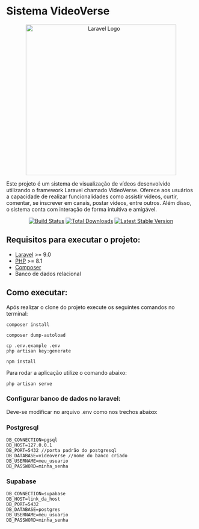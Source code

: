 # Sistema VideoVerse

<p align="center"><a href="https://laravel.com" target="_blank"><img src="https://raw.githubusercontent.com/laravel/art/master/logo-lockup/5%20SVG/2%20CMYK/1%20Full%20Color/laravel-logolockup-cmyk-red.svg" width="400" alt="Laravel Logo"></a></p>

Este projeto é um sistema de visualização de vídeos desenvolvido utilizando o framework Laravel chamado VideoVerse. Oferece aos usuários a capacidade de realizar funcionalidades como assistir vídeos, curtir, comentar, se inscrever em canais, postar vídeos, entre outros. Além disso, o sistema conta com interação de forma intuitiva e amigável.

<p align="center">
<a href="https://github.com/laravel/framework/actions"><img src="https://github.com/laravel/framework/workflows/tests/badge.svg" alt="Build Status"></a>
<a href="https://packagist.org/packages/laravel/framework"><img src="https://img.shields.io/packagist/dt/laravel/framework" alt="Total Downloads"></a>
<a href="https://packagist.org/packages/laravel/framework"><img src="https://img.shields.io/packagist/v/laravel/framework" alt="Latest Stable Version"></a>
</p>


## Requisitos para executar o projeto:

- [Laravel](https://laravel.com/docs/9.x) >= 9.0 
- [PHP](https://www.php.net/downloads.php) >= 8.1
- [Composer](https://getcomposer.org/)
- Banco de dados relacional

## Como executar:

Após realizar o clone do projeto execute os seguintes comandos no terminal:


```
composer install
```

```
composer dump-autoload
````

```
cp .env.example .env
php artisan key:generate
```

```
npm install
```

Para rodar a aplicação utilize o comando abaixo:

```
php artisan serve
```

### Configurar banco de dados no laravel:

Deve-se modificar no arquivo .env como nos trechos abaixo:

### Postgresql

```dotenv
DB_CONNECTION=pgsql
DB_HOST=127.0.0.1
DB_PORT=5432 //porta padrão do postgresql
DB_DATABASE=videoverse //nome do banco criado
DB_USERNAME=meu_usuario
DB_PASSWORD=minha_senha
```
### Supabase

```dotenv
DB_CONNECTION=supabase
DB_HOST=link_da_host
DB_PORT=5432
DB_DATABASE=postgres
DB_USERNAME=meu_usuario
DB_PASSWORD=minha_senha
```
